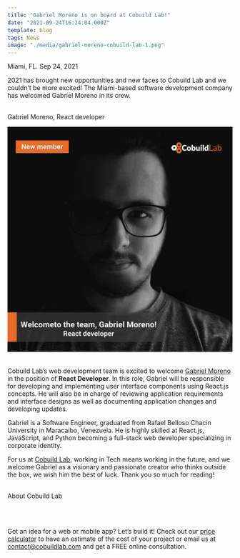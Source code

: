 ```yaml
---
title: "Gabriel Moreno is on board at Cobuild Lab!"
date: "2021-09-24T16:24:04.000Z"
template: blog
tags: News
image: "./media/gabriel-moreno-cobuild-lab-1.png"
---
```


Miami, FL. Sep 24, 2021

<title-4> 2021 has brought new opportunities and new faces to Cobuild Lab and we couldn’t be more excited! The Miami-based software development company has welcomed Gabriel Moreno in its crew. </title-4> <br> </br>

<title-3 align="centered">  Gabriel Moreno, React developer  </title-3>

<img src="./media/gabriel-moreno-cobuild-lab-2.png"> <br> </br>

Cobuild Lab’s web development team is excited to welcome <a target="_blank" href="https://www.linkedin.com/in/gantoreno/">  Gabriel Moreno</a> in the position of **React Developer**. In this role, Gabriel will be responsible for developing and implementing user interface components using React.js concepts. He will also be in charge of reviewing application requirements and interface designs as well as documenting application changes and developing updates.

Gabriel is a Software Engineer, graduated from Rafael Belloso Chacin University in Maracaibo, Venezuela. He is highly skilled at React.js, JavaScript, and Python becoming a full-stack web developer specializing in corporate identity.

For us at <a target="_blank" href="https://cobuildlab.com/"> Cobuild Lab</a>, working in Tech means working in the future, and we welcome Gabriel as a visionary and passionate creator who thinks outside the box, we wish him the best of luck.  Thank you so much for reading! <br> </br>


<title-4 align="left"> About Cobuild Lab </title-4>

<youtube-video id="5fbYxQNgJ7s"></youtube-video>  <br> </br>

Got an idea for a web or mobile app? Let’s build it! Check out our <a target="_blank" href="https://cobuildlab.com/price-calculator/">  price calculator</a> to have an estimate of the cost of your project or email us at contact@cobuildlab.com and get a FREE online consultation. 

